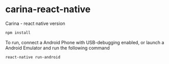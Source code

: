 # carina-react-native

Carina - react native version

```bash
npm install
```

To run, connect a Android Phone with USB-debugging enabled, or launch a Android Emulator and run the following command
```bash
react-native run-android
```


